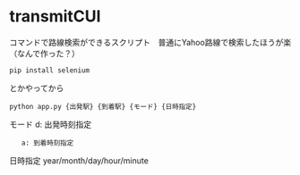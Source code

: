 # transmitCUI
コマンドで路線検索ができるスクリプト　普通にYahoo路線で検索したほうが楽（なんで作った？）

`pip install selenium`

とかやってから

`python app.py {出発駅} {到着駅} {モード} {日時指定}`

モード d: 出発時刻指定

       a: 到着時刻指定
       
日時指定
  year/month/day/hour/minute
  


